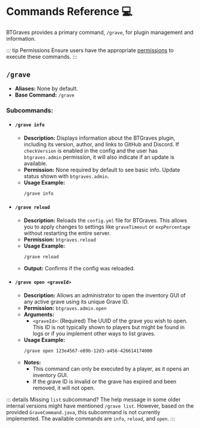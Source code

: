 # Commands Reference 💻

BTGraves provides a primary command, `/grave`, for plugin management and information.

::: tip Permissions
Ensure users have the appropriate [permissions](./permissions.md) to execute these commands.
:::

## `/grave`

*   **Aliases:** None by default.
*   **Base Command:** `/grave`

### Subcommands:

*   #### `/grave info`
    *   **Description:** Displays information about the BTGraves plugin, including its version, author, and links to GitHub and Discord. If `checkVersion` is enabled in the config and the user has `btgraves.admin` permission, it will also indicate if an update is available.
    *   **Permission:** None required by default to see basic info. Update status shown with `btgraves.admin`.
    *   **Usage Example:**
        ```bash
        /grave info
        ```

*   #### `/grave reload`
    *   **Description:** Reloads the `config.yml` file for BTGraves. This allows you to apply changes to settings like `graveTimeout` or `expPercentage` without restarting the entire server.
    *   **Permission:** `btgraves.reload`
    *   **Usage Example:**
        ```bash
        /grave reload
        ```
    *   **Output:** Confirms if the config was reloaded.

*   #### `/grave open <graveId>`
    *   **Description:** Allows an administrator to open the inventory GUI of any active grave using its unique Grave ID.
    *   **Permission:** `btgraves.admin.open`
    *   **Arguments:**
        *   `<graveId>`: (Required) The UUID of the grave you wish to open. This ID is not typically shown to players but might be found in logs or if you implement other ways to list graves.
    *   **Usage Example:**
        ```bash
        /grave open 123e4567-e89b-12d3-a456-426614174000
        ```
    *   **Notes:**
        *   This command can only be executed by a player, as it opens an inventory GUI.
        *   If the grave ID is invalid or the grave has expired and been removed, it will not open.

::: details Missing `list` subcommand?
The help message in some older internal versions might have mentioned `/grave list`. However, based on the provided `GraveCommand.java`, this subcommand is not currently implemented. The available commands are `info`, `reload`, and `open`.
:::
